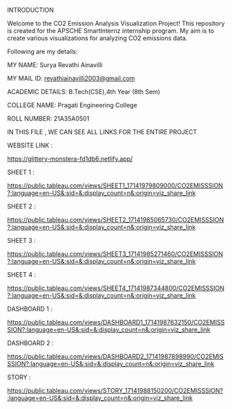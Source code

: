 INTRODUCTION

Welcome to the CO2 Emission Analysis Visualization Project! This repository is created for the APSCHE SmartInternz internship program. My aim is to create various visualizations for analyzing CO2 emissions data.

Following are my details:

MY NAME: Surya Revathi Ainavilli

MY MAIL ID: revathiainavilli2003@gmail.com

ACADEMIC DETAILS: B.Tech(CSE),4th Year (8th Sem)

COLLEGE NAME: Pragati Engineering College

ROLL NUMBER: 21A35A0501

IN THIS FILE , WE CAN SEE ALL LINKS FOR THE ENTIRE PROJECT

WEBSITE LINK :

https://glittery-monstera-fd1db6.netlify.app/

SHEET 1 :

https://public.tableau.com/views/SHEET1_17141979809000/CO2EMISSSION?:language=en-US&:sid=&:display_count=n&:origin=viz_share_link

SHEET 2 :

https://public.tableau.com/views/SHEET2_17141985065730/CO2EMISSSION?:language=en-US&:sid=&:display_count=n&:origin=viz_share_link

SHEET 3 :

https://public.tableau.com/views/SHEET3_17141985271460/CO2EMISSSION?:language=en-US&:sid=&:display_count=n&:origin=viz_share_link

SHEET 4 :

https://public.tableau.com/views/SHEET4_17141987344800/CO2EMISSSION?:language=en-US&:sid=&:display_count=n&:origin=viz_share_link

DASHBOARD 1 :

https://public.tableau.com/views/DASHBOARD1_17141987632150/CO2EMISSSION?:language=en-US&:sid=&:display_count=n&:origin=viz_share_link

DASHBOARD 2 :

https://public.tableau.com/views/DASHBOARD2_17141987898990/CO2EMISSSION?:language=en-US&:sid=&:display_count=n&:origin=viz_share_link

STORY :

https://public.tableau.com/views/STORY_17141988150200/CO2EMISSSION?:language=en-US&:sid=&:display_count=n&:origin=viz_share_link
